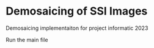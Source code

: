 # Demosaicing of SSI Images
 Demosaicing implementaiton for project informatic 2023

Run the main file
